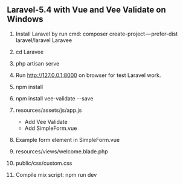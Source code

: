 Laravel-5.4 with Vue and Vee Validate on Windows
------------------------------------------------
1.	Install Laravel by run cmd:
	composer create-project — prefer-dist laravel/laravel Laravee

2.	cd Laravee

3.	php artisan serve

4.	Run http://127.0.0.1:8000 on browser for test Laravel work.

5.	npm install

6.	npm install vee-validate --save

7.	resources/assets/js/app.js
	- Add Vee Validate
	- Add SimpleForm.vue
	
8.	Example form element in SimpleForm.vue
	
10.	resources/views/welcome.blade.php

11.	public/css/custom.css

12.	Compile mix script: npm run dev